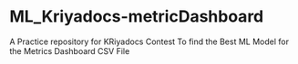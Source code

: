 # ML_Kriyadocs-metricDashboard

A Practice repository for KRiyadocs Contest To find the Best ML Model for the Metrics Dashboard CSV File 
